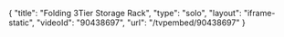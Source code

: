 {
    "title": "Folding 3Tier Storage Rack",
    "type": "solo",
    "layout": "iframe-static",
    "videoId": "90438697",
    "url": "\/tvpembed\/90438697"
}